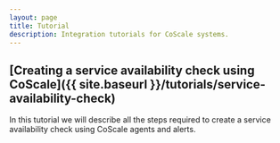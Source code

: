 ```yaml
---
layout: page
title: Tutorial
description: Integration tutorials for CoScale systems. 
---
```


## [Creating a service availability check using CoScale]({{ site.baseurl }}/tutorials/service-availability-check)
In this tutorial we will describe all the steps required to create a service availability check using CoScale agents and alerts. 
